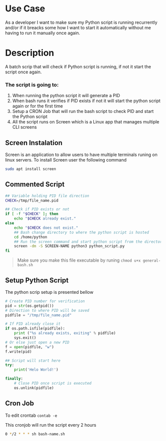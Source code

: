 # Use Case
As a developer I want to make sure my Python script is running recurrently and/or if it breacks some how I want to start it automatically without me having to run it manually once again.

# Description
A batch scrip that will check if Python script is running, if not it start the script once again.

### The script is going to:
1. When running the python script it will generate a PID
2. When bash runs it verifies if PID exists if not it will start the python script again or for the first time
3. Setup a CRON Job that will run the bash script to check PID and start the Python script
4. All the script runs on Screen which is a Linux app that manages multiple CLI screens

## Screen Instalation
Screen is an application to allow users to have multiple terminals runing on linux servers.
To install Screen user the following command
```bash
sudo apt install screen
```

## Commented Script
```bash
## Variable holding PID file direction
CHECK=/tmp/file_name.pid

## Check if PID exists or not
if [ -f "$CHECK" ]; then
    echo "$CHECK already exist."
else
    echo "$CHECK does not exist."
    ## Bash change directory to where the python script is hosted
    cd /home/python
    ## Run the screen command and start python script from the directory
    screen -dm -S SCREEN-NAME python3 python_script.py
fi
```

> Make sure you make this file executable by runing `chmod u+x general-bash.sh`

## Setup Python Script
The python scrip setup is presented bellow

`````python
# Create PID number for verification
pid = str(os.getpid())
# Direction to where PID will be saved
pidfile = "/tmp/file_name.pid"

# If PID already close it
if os.path.isfile(pidfile):
	print ("%s already exists, exiting" % pidfile)
	sys.exit()
# Or else just open a new PID
f = open(pidfile, "w")
f.write(pid)

## Script will start here
try:
	print('Helo World!')

finally:
	# Close PID once script is executed
	os.unlink(pidfile)
`````

## Cron Job
To edit crontab `contab -e`

This cronjob will run the script every 2 hours
```bash
0 */2 * * * sh bash-name.sh
```

